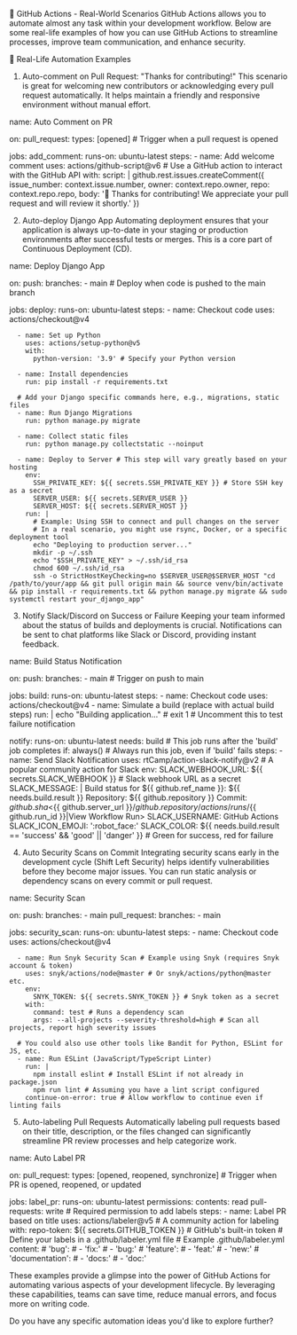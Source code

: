 📄 GitHub Actions - Real-World Scenarios
GitHub Actions allows you to automate almost any task within your development workflow. Below are some real-life examples of how you can use GitHub Actions to streamline processes, improve team communication, and enhance security.

🚀 Real-Life Automation Examples
1. Auto-comment on Pull Request: "Thanks for contributing!"
This scenario is great for welcoming new contributors or acknowledging every pull request automatically. It helps maintain a friendly and responsive environment without manual effort.

name: Auto Comment on PR

on:
  pull_request:
    types: [opened] # Trigger when a pull request is opened

jobs:
  add_comment:
    runs-on: ubuntu-latest
    steps:
      - name: Add welcome comment
        uses: actions/github-script@v6 # Use a GitHub action to interact with the GitHub API
        with:
          script: |
            github.rest.issues.createComment({
              issue_number: context.issue.number,
              owner: context.repo.owner,
              repo: context.repo.repo,
              body: '🎉 Thanks for contributing! We appreciate your pull request and will review it shortly.'
            })

2. Auto-deploy Django App
Automating deployment ensures that your application is always up-to-date in your staging or production environments after successful tests or merges. This is a core part of Continuous Deployment (CD).

name: Deploy Django App

on:
  push:
    branches:
      - main # Deploy when code is pushed to the main branch

jobs:
  deploy:
    runs-on: ubuntu-latest
    steps:
      - name: Checkout code
        uses: actions/checkout@v4

      - name: Set up Python
        uses: actions/setup-python@v5
        with:
          python-version: '3.9' # Specify your Python version

      - name: Install dependencies
        run: pip install -r requirements.txt

      # Add your Django specific commands here, e.g., migrations, static files
      - name: Run Django Migrations
        run: python manage.py migrate

      - name: Collect static files
        run: python manage.py collectstatic --noinput

      - name: Deploy to Server # This step will vary greatly based on your hosting
        env:
          SSH_PRIVATE_KEY: ${{ secrets.SSH_PRIVATE_KEY }} # Store SSH key as a secret
          SERVER_USER: ${{ secrets.SERVER_USER }}
          SERVER_HOST: ${{ secrets.SERVER_HOST }}
        run: |
          # Example: Using SSH to connect and pull changes on the server
          # In a real scenario, you might use rsync, Docker, or a specific deployment tool
          echo "Deploying to production server..."
          mkdir -p ~/.ssh
          echo "$SSH_PRIVATE_KEY" > ~/.ssh/id_rsa
          chmod 600 ~/.ssh/id_rsa
          ssh -o StrictHostKeyChecking=no $SERVER_USER@$SERVER_HOST "cd /path/to/your/app && git pull origin main && source venv/bin/activate && pip install -r requirements.txt && python manage.py migrate && sudo systemctl restart your_django_app"

3. Notify Slack/Discord on Success or Failure
Keeping your team informed about the status of builds and deployments is crucial. Notifications can be sent to chat platforms like Slack or Discord, providing instant feedback.

name: Build Status Notification

on:
  push:
    branches:
      - main # Trigger on push to main

jobs:
  build:
    runs-on: ubuntu-latest
    steps:
      - name: Checkout code
        uses: actions/checkout@v4
      - name: Simulate a build (replace with actual build steps)
        run: |
          echo "Building application..."
          # exit 1 # Uncomment this to test failure notification
    
  notify:
    runs-on: ubuntu-latest
    needs: build # This job runs after the 'build' job completes
    if: always() # Always run this job, even if 'build' fails
    steps:
      - name: Send Slack Notification
        uses: rtCamp/action-slack-notify@v2 # A popular community action for Slack
        env:
          SLACK_WEBHOOK_URL: ${{ secrets.SLACK_WEBHOOK }} # Slack webhook URL as a secret
          SLACK_MESSAGE: |
            Build status for ${{ github.ref_name }}: ${{ needs.build.result }}
            Repository: ${{ github.repository }}
            Commit: ${{ github.sha }}
            <${{ github.server_url }}/${{ github.repository }}/actions/runs/${{ github.run_id }}|View Workflow Run>
          SLACK_USERNAME: GitHub Actions
          SLACK_ICON_EMOJI: ':robot_face:'
          SLACK_COLOR: ${{ needs.build.result == 'success' && 'good' || 'danger' }} # Green for success, red for failure

4. Auto Security Scans on Commit
Integrating security scans early in the development cycle (Shift Left Security) helps identify vulnerabilities before they become major issues. You can run static analysis or dependency scans on every commit or pull request.

name: Security Scan

on:
  push:
    branches:
      - main
  pull_request:
    branches:
      - main

jobs:
  security_scan:
    runs-on: ubuntu-latest
    steps:
      - name: Checkout code
        uses: actions/checkout@v4

      - name: Run Snyk Security Scan # Example using Snyk (requires Snyk account & token)
        uses: snyk/actions/node@master # Or snyk/actions/python@master etc.
        env:
          SNYK_TOKEN: ${{ secrets.SNYK_TOKEN }} # Snyk token as a secret
        with:
          command: test # Runs a dependency scan
          args: --all-projects --severity-threshold=high # Scan all projects, report high severity issues
      
      # You could also use other tools like Bandit for Python, ESLint for JS, etc.
      - name: Run ESLint (JavaScript/TypeScript Linter)
        run: |
          npm install eslint # Install ESLint if not already in package.json
          npm run lint # Assuming you have a lint script configured
        continue-on-error: true # Allow workflow to continue even if linting fails

5. Auto-labeling Pull Requests
Automatically labeling pull requests based on their title, description, or the files changed can significantly streamline PR review processes and help categorize work.

name: Auto Label PR

on:
  pull_request:
    types: [opened, reopened, synchronize] # Trigger when PR is opened, reopened, or updated

jobs:
  label_pr:
    runs-on: ubuntu-latest
    permissions:
      contents: read
      pull-requests: write # Required permission to add labels
    steps:
      - name: Label PR based on title
        uses: actions/labeler@v5 # A community action for labeling
        with:
          repo-token: ${{ secrets.GITHUB_TOKEN }} # GitHub's built-in token
          # Define your labels in a .github/labeler.yml file
          # Example .github/labeler.yml content:
          # 'bug':
          #   - 'fix:'
          #   - 'bug:'
          # 'feature':
          #   - 'feat:'
          #   - 'new:'
          # 'documentation':
          #   - 'docs:'
          #   - 'doc:'

These examples provide a glimpse into the power of GitHub Actions for automating various aspects of your development lifecycle. By leveraging these capabilities, teams can save time, reduce manual errors, and focus more on writing code.

Do you have any specific automation ideas you'd like to explore further?
